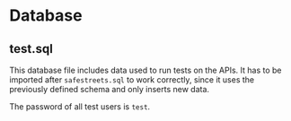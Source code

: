 # Database

## test.sql
This database file includes data used to run tests on the APIs.
It has to be imported after `safestreets.sql` to work correctly, since it uses the previously defined schema and only inserts new data.

The password of all test users is `test`.